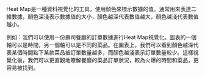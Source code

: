 Heat Map是一種資料視覺化的工具，使用顏色來標示數據的值。通常用來表達二維數據，顏色深淺表示數據值的大小，顏色越深代表數值越大，顏色越淺代表數值越小。

例如：我們可以使用一份壽司餐廳的訂單數據進行Heat Map視覺化。圖表的一個軸可以是時間，另一個軸可以是不同的菜品。在圖表上，我們可以看到顏色越深代表某個時間點下某款菜品被訂單數量越多，而顏色越淺表示訂單數量較少。這樣視覺化後，我們可以更直觀地瞭解餐廳的菜品訂單狀況，較為火爆的時間和菜品，更容易被找到。